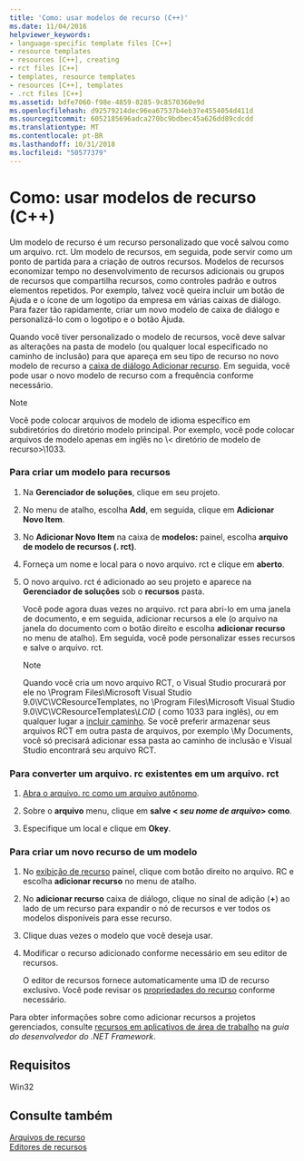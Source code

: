 ```yaml
---
title: 'Como: usar modelos de recurso (C++)'
ms.date: 11/04/2016
helpviewer_keywords:
- language-specific template files [C++]
- resource templates
- resources [C++], creating
- rct files [C++]
- templates, resource templates
- resources [C++], templates
- .rct files [C++]
ms.assetid: bdfe7060-f98e-4859-8285-9c8570360e9d
ms.openlocfilehash: d92579214dec96ea67537b4eb37e4554054d411d
ms.sourcegitcommit: 6052185696adca270bc9bdbec45a626dd89cdcdd
ms.translationtype: MT
ms.contentlocale: pt-BR
ms.lasthandoff: 10/31/2018
ms.locfileid: "50577379"
---
```

# <a name="how-to-use-resource-templates-c"></a>Como: usar modelos de recurso (C++)

Um modelo de recurso é um recurso personalizado que você salvou como um arquivo. rct. Um modelo de recursos, em seguida, pode servir como um ponto de partida para a criação de outros recursos. Modelos de recursos economizar tempo no desenvolvimento de recursos adicionais ou grupos de recursos que compartilha recursos, como controles padrão e outros elementos repetidos. Por exemplo, talvez você queira incluir um botão de Ajuda e o ícone de um logotipo da empresa em várias caixas de diálogo. Para fazer tão rapidamente, criar um novo modelo de caixa de diálogo e personalizá-lo com o logotipo e o botão Ajuda.

Quando você tiver personalizado o modelo de recursos, você deve salvar as alterações na pasta de modelo (ou qualquer local especificado no caminho de inclusão) para que apareça em seu tipo de recurso no novo modelo de recurso a [caixa de diálogo Adicionar recurso](../windows/add-resource-dialog-box.md). Em seguida, você pode usar o novo modelo de recurso com a frequência conforme necessário.

> [!NOTE]
> Você pode colocar arquivos de modelo de idioma específico em subdiretórios do diretório modelo principal. Por exemplo, você pode colocar arquivos de modelo apenas em inglês no \\< diretório de modelo de recurso\>\1033.

### <a name="to-create-a-template-for-resources"></a>Para criar um modelo para recursos

1. Na **Gerenciador de soluções**, clique em seu projeto.

2. No menu de atalho, escolha **Add**, em seguida, clique em **Adicionar Novo Item**.

3. No **Adicionar Novo Item** na caixa de **modelos:** painel, escolha **arquivo de modelo de recursos (. rct)**.

4. Forneça um nome e local para o novo arquivo. rct e clique em **aberto**.

5. O novo arquivo. rct é adicionado ao seu projeto e aparece na **Gerenciador de soluções** sob o **recursos** pasta.

   Você pode agora duas vezes no arquivo. rct para abri-lo em uma janela de documento, e em seguida, adicionar recursos a ele (o arquivo na janela do documento com o botão direito e escolha **adicionar recurso** no menu de atalho). Em seguida, você pode personalizar esses recursos e salve o arquivo. rct.

   > [!NOTE]
   > Quando você cria um novo arquivo RCT, o Visual Studio procurará por ele no \Program Files\Microsoft Visual Studio 9.0\VC\VCResourceTemplates, no \Program Files\Microsoft Visual Studio 9.0\VC\VCResourceTemplates\\*LCID* ( como 1033 para inglês), *ou* em qualquer lugar a [incluir caminho](../windows/how-to-specify-include-directories-for-resources.md). Se você preferir armazenar seus arquivos RCT em outra pasta de arquivos, por exemplo \My Documents, você só precisará adicionar essa pasta ao caminho de inclusão e Visual Studio encontrará seu arquivo RCT.

### <a name="to-convert-an-existing-rc-file-to-an-rct-file"></a>Para converter um arquivo. rc existentes em um arquivo. rct

1. [Abra o arquivo. rc como um arquivo autônomo](../windows/how-to-open-a-resource-script-file-outside-of-a-project-standalone.md).

2. Sobre o **arquivo** menu, clique em **salve \< *seu nome de arquivo*> como**.

3. Especifique um local e clique em **Okey**.

### <a name="to-create-a-new-resource-from-a-template"></a>Para criar um novo recurso de um modelo

1. No [exibição de recurso](../windows/resource-view-window.md) painel, clique com botão direito no arquivo. RC e escolha **adicionar recurso** no menu de atalho.

2. No **adicionar recurso** caixa de diálogo, clique no sinal de adição (**+**) ao lado de um recurso para expandir o nó de recursos e ver todos os modelos disponíveis para esse recurso.

3. Clique duas vezes o modelo que você deseja usar.

4. Modificar o recurso adicionado conforme necessário em seu editor de recursos.

   O editor de recursos fornece automaticamente uma ID de recurso exclusivo. Você pode revisar os [propriedades do recurso](../windows/changing-the-properties-of-a-resource.md) conforme necessário.

Para obter informações sobre como adicionar recursos a projetos gerenciados, consulte [recursos em aplicativos de área de trabalho](/dotnet/framework/resources/index) na *guia do desenvolvedor do .NET Framework*.

## <a name="requirements"></a>Requisitos

Win32

## <a name="see-also"></a>Consulte também

[Arquivos de recurso](../windows/resource-files-visual-studio.md)<br/>
[Editores de recursos](../windows/resource-editors.md)